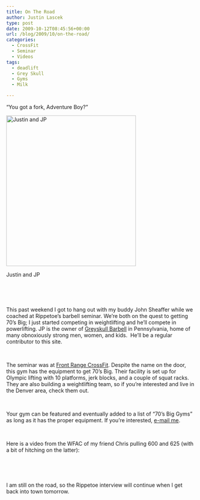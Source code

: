 ```yaml
---
title: On The Road
author: Justin Lascek
type: post
date: 2009-10-12T08:45:56+00:00
url: /blog/2009/10/on-the-road/
categories:
  - CrossFit
  - Seminar
  - Videos
tags:
  - deadlift
  - Grey Skull
  - Gyms
  - Milk

---
```

&#8220;You got a fork, Adventure Boy?&#8221;

<div id="attachment_340" style="width: 355px" class="wp-caption aligncenter">
  <img aria-describedby="caption-attachment-340" data-attachment-id="340" data-permalink="/blog/2009/10/on-the-road/6817_1232685213126_1109032435_734688_5274071_n/" data-orig-file="/2009/10/6817_1232685213126_1109032435_734688_5274071_n.jpg" data-orig-size="451,522" data-comments-opened="1" data-image-meta="{&quot;aperture&quot;:&quot;0&quot;,&quot;credit&quot;:&quot;&quot;,&quot;camera&quot;:&quot;&quot;,&quot;caption&quot;:&quot;&quot;,&quot;created_timestamp&quot;:&quot;0&quot;,&quot;copyright&quot;:&quot;&quot;,&quot;focal_length&quot;:&quot;0&quot;,&quot;iso&quot;:&quot;0&quot;,&quot;shutter_speed&quot;:&quot;0&quot;,&quot;title&quot;:&quot;&quot;}" data-image-title="6817_1232685213126_1109032435_734688_5274071_n" data-image-description="" data-medium-file="/2009/10/6817_1232685213126_1109032435_734688_5274071_n-345x400.jpg" data-large-file="/2009/10/6817_1232685213126_1109032435_734688_5274071_n.jpg" class="size-medium wp-image-340" title="6817_1232685213126_1109032435_734688_5274071_n" src="/2009/10/6817_1232685213126_1109032435_734688_5274071_n-345x400.jpg" alt="Justin and JP" width="345" height="400" srcset="/2009/10/6817_1232685213126_1109032435_734688_5274071_n-345x400.jpg 345w, /2009/10/6817_1232685213126_1109032435_734688_5274071_n.jpg 451w" sizes="(max-width: 345px) 100vw, 345px" />
  
  <p id="caption-attachment-340" class="wp-caption-text">
    Justin and JP
  </p>
</div>

 

 

<p style="text-align: left">
  This past weekend I got to hang out with my buddy John Sheaffer while we coached at Rippetoe’s barbell seminar. We’re both on the quest to getting 70’s Big; I just started competing in weightlifting and he’ll compete in powerlifting. JP is the owner of <a href="http://greyskullelite.com">Greyskull Barbell</a> in Pennsylvania, home of many obnoxiously strong men, women, and kids.  He’ll be a regular contributor to this site.
</p>

<p style="text-align: left">
   
</p>

<p style="text-align: left">
  The seminar was at <a href="http://www.frontrangecrossfit.typepad.com/">Front Range CrossFit</a>. Despite the name on the door, this gym has the equipment to get 70’s Big. Their facility is set up for Olympic lifting with 10 platforms, jerk blocks, and a couple of squat racks. They are also building a weightlifting team, so if you’re interested and live in the Denver area, check them out.
</p>

<p style="text-align: left">
   
</p>

<p style="text-align: left">
  Your gym can be featured and eventually added to a list of &#8220;70’s Big Gyms&#8221; as long as it has the proper equipment. If you’re interested, <a href="mailto:Justin@70sbig.com">e-mail me</a>. 
</p>

<p style="text-align: left">
   
</p>

<p style="text-align: left">
  Here is a video from the WFAC of my friend Chris pulling 600 and 625 (with a bit of hitching on the latter):
</p>

 

 

I am still on the road, so the Rippetoe interview will continue when I get back into town tomorrow.
